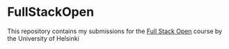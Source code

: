 # FullStackOpen
This repository contains my submissions for the [Full Stack Open](https://fullstackopen.com/en/) course by the University of Helsinki

